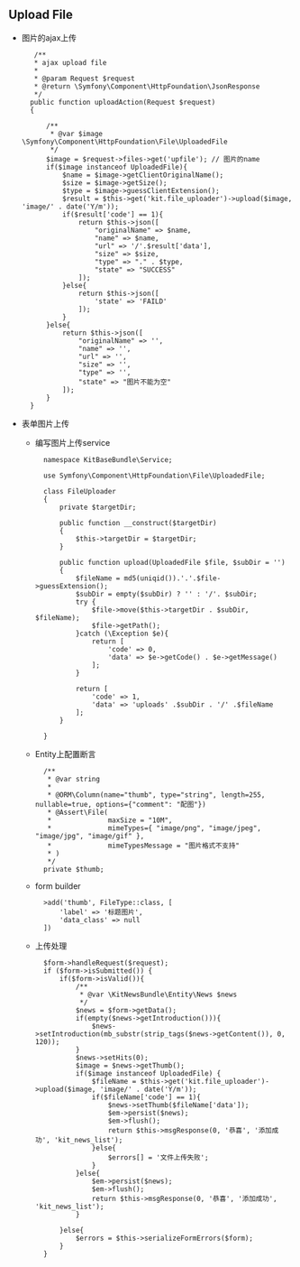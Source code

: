 ## Upload File

- 图片的ajax上传

		 /**
	     * ajax upload file
	     *
	     * @param Request $request
	     * @return \Symfony\Component\HttpFoundation\JsonResponse
	     */
	    public function uploadAction(Request $request)
	    {
	      
	        /**
	         * @var $image \Symfony\Component\HttpFoundation\File\UploadedFile
	         */
	        $image = $request->files->get('upfile'); // 图片的name
	        if($image instanceof UploadedFile){
	            $name = $image->getClientOriginalName();
	            $size = $image->getSize();
	            $type = $image->guessClientExtension();
	            $result = $this->get('kit.file_uploader')->upload($image, 'image/' . date('Y/m'));
	            if($result['code'] == 1){
                    return $this->json([
                        "originalName" => $name,
                        "name" => $name,
                        "url" => '/'.$result['data'],
                        "size" => $size,
                        "type" => "." . $type,
                        "state" => "SUCCESS"
                    ]);
	            }else{
	                return $this->json([
	                    'state' => 'FAILD'
	                ]);
	            }
	        }else{
	            return $this->json([
	                "originalName" => '',
	                "name" => '',
	                "url" => '',
	                "size" => '',
	                "type" => '',
	                "state" => "图片不能为空"
	            ]);
	        }
	    }
- 表单图片上传
	- 编写图片上传service
	
			namespace KitBaseBundle\Service;

			use Symfony\Component\HttpFoundation\File\UploadedFile;
			
			class FileUploader
			{
			    private $targetDir;
			
			    public function __construct($targetDir)
			    {
			        $this->targetDir = $targetDir;
			    }
			    
			    public function upload(UploadedFile $file, $subDir = '')
			    {
			        $fileName = md5(uniqid()).'.'.$file->guessExtension();
			        $subDir = empty($subDir) ? '' : '/'. $subDir;
			        try {
			            $file->move($this->targetDir . $subDir, $fileName);
			            $file->getPath();
			        }catch (\Exception $e){
			            return [
			                'code' => 0,
			                'data' => $e->getCode() . $e->getMessage()
			            ];
			        }
			        
			        return [
			            'code' => 1,
			            'data' => 'uploads' .$subDir . '/' .$fileName
			        ];
			    }
			    
			}	
	- Entity上配置断言
	
			/**
		     * @var string
		     *
		     * @ORM\Column(name="thumb", type="string", length=255, nullable=true, options={"comment": "配图"})
		     * @Assert\File(
		     *              maxSize = "10M",
		     *              mimeTypes={ "image/png", "image/jpeg", "image/jpg", "image/gif" }, 
		     *              mimeTypesMessage = "图片格式不支持"
		     * )
		     */
		    private $thumb;
	- form builder
	
			>add('thumb', FileType::class, [
                'label' => '标题图片',
                'data_class' => null
            ])
	- 上传处理
	
			$form->handleRequest($request);
	        if ($form->isSubmitted()) {
	            if($form->isValid()){
	                /**
	                 * @var \KitNewsBundle\Entity\News $news 
	                 */
	                $news = $form->getData();
	                if(empty($news->getIntroduction())){
	                    $news->setIntroduction(mb_substr(strip_tags($news->getContent()), 0, 120));
	                }
	                $news->setHits(0);
	                $image = $news->getThumb();
	                if($image instanceof UploadedFile) {
	                    $fileName = $this->get('kit.file_uploader')->upload($image, 'image/' . date('Y/m'));
	                    if($fileName['code'] == 1){
	                        $news->setThumb($fileName['data']);
	                        $em->persist($news);
	                        $em->flush();
	                        return $this->msgResponse(0, '恭喜', '添加成功', 'kit_news_list');
	                    }else{
	                        $errors[] = '文件上传失败';
	                    }
	                }else{
	                    $em->persist($news);
	                    $em->flush();
	                    return $this->msgResponse(0, '恭喜', '添加成功', 'kit_news_list');
	                }
	                
	            }else{
	                $errors = $this->serializeFormErrors($form);
	            }
	        }